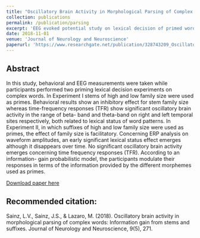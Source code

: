 ```yaml
---
title: "Oscillatory Brain Activity in Morphological Parsing of Complex Words: Information Gain from Stems and Suffixes"
collection: publications
permalink: /publication/parsing
excerpt: 'EEG evoked potential study on lexical decision of primed words'
date: 2018-11-01
venue: 'Journal of Neurology and Neuroscience'
paperurl: 'https://www.researchgate.net/publication/328743209_Oscillatory_Brain_Activity_in_Morphological_Parsing_of_Complex_Words_Information_Gain_from_Stems_and_Suffixes'
---
```

## Abstract
In this study, behavioral and EEG measurements were taken while participants performed two priming lexical decision experiments on complex words. In Experiment I stems of high and low family size were used as primes. Behavioral results show an inhibitory effect for stem family size whereas time-frequency responses (TFR) show significant oscillatory brain activity in the range of beta- band and theta-band on right and left temporal sites respectively, both related to lexical status of word patterns. In Experiment II, in which suffixes of high and low family size were used as primes, the effect of family size is facilitatory. Concerning ERP analysis on waveform amplitudes, an early significant lexical status effect emerges although it disappears over time. No significant oscillatory brain activity emerges concerning time frequency responses (TFR). According to an information- gain probabilistic model, the participants modulate their responses in terms of the information provided by the different morphemes used as primes.

[Download paper here](https://www.researchgate.net/publication/328743209_Oscillatory_Brain_Activity_in_Morphological_Parsing_of_Complex_Words_Information_Gain_from_Stems_and_Suffixes)

## Recommended citation: 
Sainz, L.V., Sainz, J.S., & Lazaro, M. (2018). Oscillatory brain activity in morphological parsing of complex words: Information gain from stems and suffixes. Journal of Neurology and Neuroscience, 9(5), 271.
